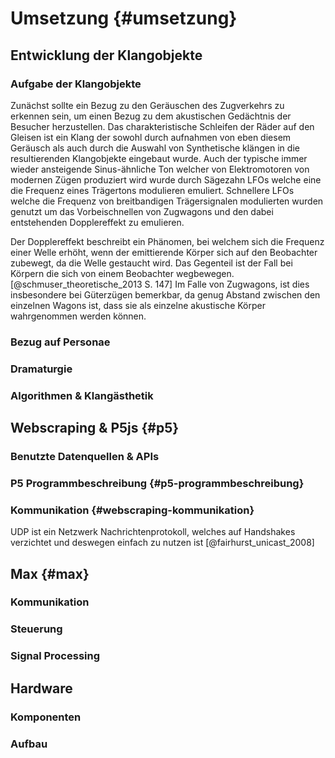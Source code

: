 # Umsetzung {#umsetzung}

## Entwicklung der Klangobjekte

### Aufgabe der Klangobjekte

Zunächst sollte ein Bezug zu den Geräuschen des Zugverkehrs zu erkennen sein, um einen Bezug zu dem akustischen Gedächtnis der Besucher herzustellen. Das charakteristische Schleifen der Räder auf den Gleisen ist ein Klang der sowohl durch aufnahmen von eben diesem Geräusch als auch durch die Auswahl von Synthetische klängen in die resultierenden Klangobjekte eingebaut wurde. Auch der typische immer wieder ansteigende Sinus-ähnliche Ton welcher von Elektromotoren von modernen Zügen produziert wird wurde durch Sägezahn LFOs welche eine die Frequenz eines Trägertons modulieren emuliert. Schnellere LFOs welche die Frequenz von breitbandigen Trägersignalen modulierten wurden genutzt um das Vorbeischnellen von Zugwagons und den dabei entstehenden Dopplereffekt zu emulieren. 

Der Dopplereffekt beschreibt ein Phänomen, bei welchem sich die Frequenz einer Welle erhöht, wenn der emittierende Körper sich auf den Beobachter zubewegt, da die Welle gestaucht wird. Das Gegenteil ist der Fall bei Körpern die sich von einem Beobachter wegbewegen. [@schmuser_theoretische_2013 S. 147] Im Falle von Zugwagons, ist dies insbesondere bei Güterzügen bemerkbar, da genug Abstand zwischen den einzelnen Wagons ist, dass sie als einzelne akustische Körper wahrgenommen werden können.

### Bezug auf Personae

### Dramaturgie

### Algorithmen & Klangästhetik

## Webscraping & P5js {#p5}

### Benutzte Datenquellen & APIs

### P5 Programmbeschreibung  {#p5-programmbeschreibung}

### Kommunikation {#webscraping-kommunikation}

UDP ist ein Netzwerk Nachrichtenprotokoll, welches auf Handshakes verzichtet und deswegen einfach zu nutzen ist [@fairhurst_unicast_2008]

## Max {#max}

### Kommunikation

### Steuerung

### Signal Processing

## Hardware

### Komponenten

### Aufbau


